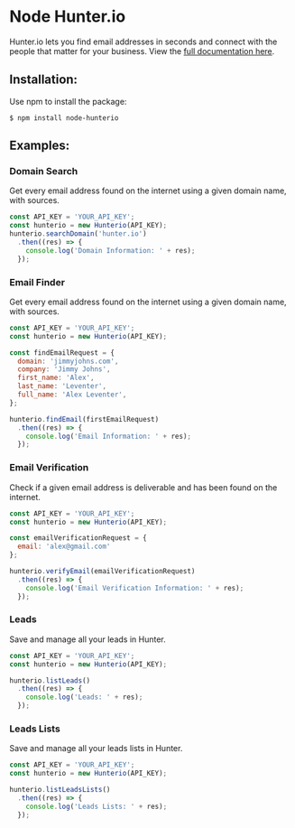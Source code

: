 # Node Hunter.io
Hunter.io lets you find email addresses in seconds and connect with the people that matter for your business. View the [full documentation here](https://hunter.io/api/docs).

## Installation:
Use npm to install the package:
```shell
$ npm install node-hunterio
```

## Examples:

### Domain Search
Get every email address found on the internet using a given domain name, with sources.

```javascript
const API_KEY = 'YOUR_API_KEY';
const hunterio = new Hunterio(API_KEY);
hunterio.searchDomain('hunter.io')
  .then((res) => {
    console.log('Domain Information: ' + res);
  });
````

### Email Finder
Get every email address found on the internet using a given domain name, with sources.

```javascript
const API_KEY = 'YOUR_API_KEY';
const hunterio = new Hunterio(API_KEY);

const findEmailRequest = {
  domain: 'jimmyjohns.com',
  company: 'Jimmy Johns',
  first_name: 'Alex',
  last_name: 'Leventer',
  full_name: 'Alex Leventer',
};

hunterio.findEmail(firstEmailRequest)
  .then((res) => {
    console.log('Email Information: ' + res);
  });
```

### Email Verification
Check if a given email address is deliverable and has been found on the internet.

```javascript
const API_KEY = 'YOUR_API_KEY';
const hunterio = new Hunterio(API_KEY);

const emailVerificationRequest = {
  email: 'alex@gmail.com'
};

hunterio.verifyEmail(emailVerificationRequest)
  .then((res) => {
    console.log('Email Verification Information: ' + res);
  });
```

### Leads
Save and manage all your leads in Hunter.

```javascript
const API_KEY = 'YOUR_API_KEY';
const hunterio = new Hunterio(API_KEY);

hunterio.listLeads()
  .then((res) => {
    console.log('Leads: ' + res);
  });
```

### Leads Lists
Save and manage all your leads lists in Hunter.

```javascript
const API_KEY = 'YOUR_API_KEY';
const hunterio = new Hunterio(API_KEY);

hunterio.listLeadsLists()
  .then((res) => {
    console.log('Leads Lists: ' + res);
  });
```
